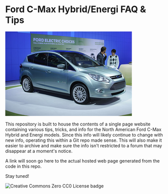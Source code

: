 # Ford C-Max Hybrid/Energi FAQ & Tips

![Ford C-Max Energi cover image](source/images/cmax_image.jpg)

This repository is built to house the contents of a single page website containing various tips, tricks, and info for the North American Ford C-Max Hybrid and Energi models. Since this info will likely continue to change with new info, operating this within a Git repo made sense. This will also make it easier to archive and make sure the info isn't restricted to a forum that may disappear at a moment's notice.

A link will soon go here to the actual hosted web page generated from the code in this repo.

Stay tuned!

![Creative Commons Zero CC0 License badge](https://licensebuttons.net/p/zero/1.0/88x31.png) 

